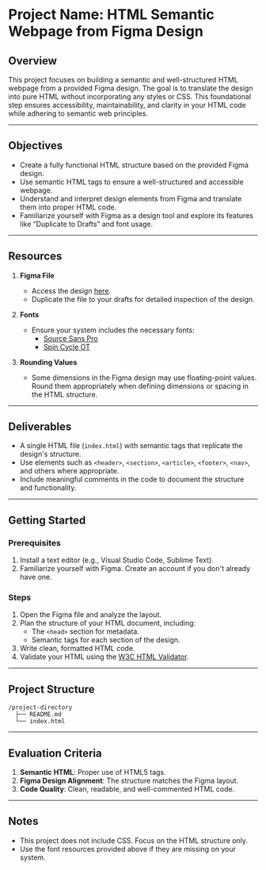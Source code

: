 # Project Name: HTML Semantic Webpage from Figma Design  

## Overview  
This project focuses on building a semantic and well-structured HTML webpage from a provided Figma design. The goal is to translate the design into pure HTML without incorporating any styles or CSS. This foundational step ensures accessibility, maintainability, and clarity in your HTML code while adhering to semantic web principles.

---

## Objectives  
- Create a fully functional HTML structure based on the provided Figma design.  
- Use semantic HTML tags to ensure a well-structured and accessible webpage.  
- Understand and interpret design elements from Figma and translate them into proper HTML code.  
- Familiarize yourself with Figma as a design tool and explore its features like “Duplicate to Drafts” and font usage.  

---

## Resources  
1. **Figma File**  
   - Access the design [here](https://www.figma.com/design/pVbMZZmRniszMLzucPDTel/Holberton-School---Headphone-company--Copy-?node-id=0-1&m=dev&t=5IvepKEguSHPvu2r-1).  
   - Duplicate the file to your drafts for detailed inspection of the design.

2. **Fonts**  
   - Ensure your system includes the necessary fonts:  
     - [Source Sans Pro](https://fonts.google.com/specimen/Source+Sans+Pro)  
     - [Spin Cycle OT](insert-link)  

3. **Rounding Values**  
   - Some dimensions in the Figma design may use floating-point values. Round them appropriately when defining dimensions or spacing in the HTML structure.

---

## Deliverables  
- A single HTML file (`index.html`) with semantic tags that replicate the design's structure.  
- Use elements such as `<header>`, `<section>`, `<article>`, `<footer>`, `<nav>`, and others where appropriate.  
- Include meaningful comments in the code to document the structure and functionality.  

---

## Getting Started  

### Prerequisites  
1. Install a text editor (e.g., Visual Studio Code, Sublime Text).  
2. Familiarize yourself with Figma. Create an account if you don't already have one.  

### Steps  
1. Open the Figma file and analyze the layout.  
2. Plan the structure of your HTML document, including:  
   - The `<head>` section for metadata.  
   - Semantic tags for each section of the design.  
3. Write clean, formatted HTML code.  
4. Validate your HTML using the [W3C HTML Validator](https://validator.w3.org/).  

---

## Project Structure  
```
/project-directory
  ├── README.md
  └── index.html
```  

---

## Evaluation Criteria  
1. **Semantic HTML**: Proper use of HTML5 tags.  
2. **Figma Design Alignment**: The structure matches the Figma layout.  
3. **Code Quality**: Clean, readable, and well-commented HTML code.  

---

## Notes  
- This project does not include CSS. Focus on the HTML structure only.  
- Use the font resources provided above if they are missing on your system.  
